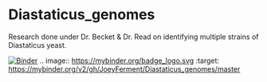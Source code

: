 # Diastaticus_genomes
Research done under Dr. Becket &amp; Dr. Read on identifying multiple strains of Diastaticus yeast.

[![Binder](https://mybinder.org/badge_logo.svg)](https://mybinder.org/v2/gh/JoeyFerment/Diastaticus_genomes/master)
.. image:: https://mybinder.org/badge_logo.svg
 :target: https://mybinder.org/v2/gh/JoeyFerment/Diastaticus_genomes/master
